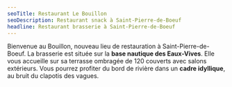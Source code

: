 ```yaml
---
seoTitle: Restaurant Le Bouillon
seoDescription: Restaurant snack à Saint-Pierre-de-Boeuf
headline: Restaurant brasserie à Saint-Pierre-de-Boeuf
---
```


Bienvenue au Bouillon, nouveau lieu de restauration à Saint-Pierre-de-Boeuf. La brasserie est située sur la **base nautique des Eaux-Vives**. Elle vous accueille sur sa terrasse ombragée de 120 couverts avec salons extérieurs. Vous pourrez profiter du bord de rivière dans un **cadre idyllique**, au bruit du clapotis des vagues.
